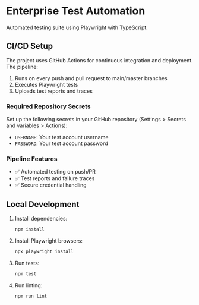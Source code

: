 # Enterprise Test Automation

Automated testing suite using Playwright with TypeScript.

## CI/CD Setup

The project uses GitHub Actions for continuous integration and deployment. The pipeline:

1. Runs on every push and pull request to main/master branches
2. Executes Playwright tests
3. Uploads test reports and traces

### Required Repository Secrets

Set up the following secrets in your GitHub repository (Settings > Secrets and variables > Actions):

- `USERNAME`: Your test account username
- `PASSWORD`: Your test account password

### Pipeline Features

- ✅ Automated testing on push/PR
- ✅ Test reports and failure traces
- ✅ Secure credential handling

## Local Development

1. Install dependencies:

   ```bash
   npm install
   ```

2. Install Playwright browsers:

   ```bash
   npx playwright install
   ```

3. Run tests:

   ```bash
   npm test
   ```

4. Run linting:
   ```bash
   npm run lint
   ```
